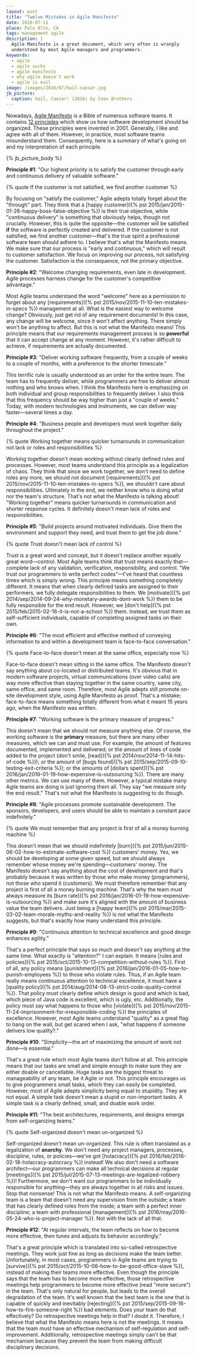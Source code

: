 ```yaml
---
layout: post
title: "Twelve Mistakes in Agile Manifesto"
date: 2016-07-11
place: Palo Alto, CA
tags: management agile
description: |
  Agile Manifesto is a great document, which very often is wrongly
  understood by most Agile managers and programmers.
keywords:
  - agile
  - agile sucks
  - agile manifesto
  - why agile doesn't work
  - agile is evil
image: /images/2016/07/hail-caesar.jpg
jb_picture:
  caption: Hail, Caesar! (2016) by Coen Brothers
---
```


Nowadays, [Agile Manifesto](http://www.agilemanifesto.org/) is a Bible of
numerous software teams. It contains
[12 principles](http://agilemanifesto.org/principles.html) which
 show us how software development should be organized.
These principles were invented in 2001.
Generally, I like and agree with all of them. However, in practice, most software teams
misunderstand them. Consequently, here is a summary of what's going on and my
interpretation of each principle.

<!--more-->

{% jb_picture_body %}

**Principle #1**:
"Our highest priority is to satisfy the customer through early and continuous delivery of valuable software."

{% quote If the customer is not satisfied, we find another customer %}

By focusing on "satisfy the customer," Agile adepts totally forget about
the "through" part. They think that a [happy customer]({% pst 2015/jan/2015-01-26-happy-boss-false-objective %})
is their true objective, while "continuous delivery" is something that obviously
helps, though not crucially. However, this is quite the opposite&mdash;the customer
will be satisfied **if** the software is perfectly created and delivered. If the
customer is not satisfied, we find another customer&mdash;that's the
true spirit a professional software team should adhere to. I believe that's what
 the Manifesto means. We make sure that our process is
"early and continuous," which will result to customer satisfaction. We focus on improving
our process, not satisfying the customer. Satisfaction is the consequence, not
the primary objective.

**Principle #2**:
"Welcome changing requirements, even late in development. Agile processes
harness change for the customer's competitive advantage."

Most Agile teams understand the word "welcome" here as a permission to forget
about any [requirements]({% pst 2015/nov/2015-11-10-ten-mistakes-in-specs %})
management at all. What is the easiest way to welcome
change? Obviously, just get rid of any requirement documents!
In this case, any change will be welcome, since it won't affect anything.
There simply won't be anything to affect. But this is not what the Manifesto
means! This principle means that our requirements management process is so
**powerful** that it can accept change at any moment. However, it's rather difficult to
achieve, if requirements are actually documented.

**Principle #3**:
"Deliver working software frequently, from a couple of weeks to
a couple of months, with a preference to the shorter timescale."

This terrific rule is usually understood as an order for the entire team. The
team has to frequently deliver, while programmers are free to deliver almost
nothing and who knows when. I think the Manifesto here is emphasizing on
both individual and group responsibilities to frequently deliver. I also think
that this frequency should be way higher than just a "couple of weeks." Today, with
modern technologies and instruments, we can deliver way faster&mdash;several
times a day.

**Principle #4**:
"Business people and developers must work together daily throughout the project."

{% quote Working together means quicker turnarounds in communication not lack or roles and responsibilities %}

Working together doesn't mean working without clearly defined
rules and processes. However, most teams understand this principle as
a legalization of chaos. They think that since we work together, we don't need to define roles
any more, we should not document [requirements]({% pst 2015/nov/2015-11-10-ten-mistakes-in-specs %}),
we shouldn't care about responsibilities. Ultimately in the end, we neither know who is
doing what nor the team's structure. That's not what the Manifesto
is talking about! "Working together" means quicker turnarounds in communication and
shorter response cycles. It definitely doesn't mean lack of roles and responsibilities.

**Principle #5**:
"Build projects around motivated individuals. Give them the environment and support they need, and trust them to get the job done."

{% quote Trust doesn't mean lack of control %}

Trust is a great word and concept, but it doesn't replace another equally great
word&mdash;control. Most Agile teams think that trust means
exactly that&mdash;complete lack of any validation, verification, responsibility,
and control. "We trust our programmers to write perfect codes"&mdash;I've heard that countless times which is simply wrong. This principle means something completely different.
It means that when clearly defined tasks are assigned to their
performers, we fully delegate responsibilities to them. We
[motivate]({% pst 2014/sep/2014-09-24-why-monetary-awards-dont-work %})
them to be fully responsible for the end result. However, we
[don't help]({% pst 2015/feb/2015-02-16-it-is-not-a-school %}) them.
Instead, we trust them as self-sufficient individuals, capable
of completing assigned tasks on their own.

**Principle #6**:
"The most efficient and effective method of conveying information to and within a development team is face-to-face conversation."

{% quote Face-to-face doesn't mean at the same office, especially now %}

Face-to-face doesn't mean sitting in the same office. The Manifesto doesn't say
anything about co-located or distributed teams. It's obvious that in modern software projects,
virtual communications (over video calls) are way more effective than
staying together in the same country, same city, same office, and same room.
Therefore, most Agile adepts still promote on-site development style, using
Agile Manifesto as proof. That's a mistake; face-to-face means something
totally different from what it meant 15 years ago, when the Manifesto was written.

**Principle #7**:
"Working software is the primary measure of progress."

This doesn't mean that we should not measure anything else. Of course, the
working software is the **primary** measure, but there are many other
measures, which we can and must use. For example, the amount of features
documented, implemented and delivered;
or the amount of lines of code added to the project (don't smile, [read]({% pst 2014/nov/2014-11-14-hits-of-code %}));
or the amount of [bugs found]({% pst 2015/sep/2015-09-10-testing-exit-criteria %});
or the amounts of [dollars spent]({% pst 2016/jan/2016-01-19-how-expensive-is-outsourcing %}).
There are many other metrics. We can use many of them. However, a typical
mistake many Agile teams are doing is just ignoring them all. They say
"we measure only the end result." That's not what the Manifesto
is suggesting to do though.

**Principle #8**:
"Agile processes promote sustainable development. The sponsors, developers, and users should be able to maintain a constant pace indefinitely."

{% quote We must remember that any project is first of all a money burning machine %}

This doesn't mean that we should indefinitely [burn]({% pst 2015/jun/2015-06-02-how-to-estimate-software-cost %})
customers' money. Yes, we
should be developing at some given speed, but we should always remember
whose money we're spending&mdash;customers' money. The Manifesto doesn't say anything
about the cost of development and that's probably because it was written by
those who make money (programmers), not those who spend it (customers). We must therefore
remember that any project is first of all a money burning machine. That's why
the team must always measure its
[burn rate]({% pst 2016/jan/2016-01-19-how-expensive-is-outsourcing %})
and make sure it's aligned with
the amount of business value the team delivers. Just being a
[happy team]({% pst 2015/mar/2015-03-02-team-morale-myths-and-reality %})
is not what the Manifesto suggests, but that's exactly how many understand this principle.

**Principle #9**:
"Continuous attention to technical excellence and good design enhances agility."

That's a perfect principle that says so much and doesn't say anything at
the same time. What exactly is "attention?" I can explain. It means
[rules and policies]({% pst 2015/oct/2015-10-13-competition-without-rules %}).
First of all, any policy means [punishment]({% pst 2016/jan/2016-01-05-how-to-punish-employees %}) to those
who violate rules. Thus, if an Agile team really means continuous
attention to technical excellence, it must have a [quality policy]({% pst 2014/aug/2014-08-13-strict-code-quality-control %}).
That policy must clearly define which design is good and which is bad, which piece
of Java code is excellent, which is ugly, etc. Additionally, the policy must say
what happens to those who [violate]({% pst 2015/nov/2015-11-24-imprisonment-for-irresponsible-coding %})
the principles of excellence. However, most Agile
teams understand "quality" as a great flag to hang on the wall, but
get scared when I ask, "what happens if someone delivers low quality?."

**Principle #10**:
"Simplicity&mdash;the art of maximizing the amount of work not done&mdash;is essential."

That's a great rule which most Agile teams don't follow at all. This principle
means that our tasks are small and simple enough to make sure they are either
doable or cancellable. Huge tasks are the biggest threat to manageability of
any team, be it Agile or not. This principle encourages us to give programmers
small tasks, which they can easily be completed. However, most of Agile adepts
simplicity being equal to stupidity. They are not equal. A simple task doesn't
mean a stupid or non-important tasks. A simple task is a clearly defined, small,
and doable work order.

**Principle #11**:
"The best architectures, requirements, and designs emerge from self-organizing teams."

{% quote Self-organized doesn't mean un-organized %}

Self-organized doesn't mean un-organized. This rule is often translated
as a legalization of **anarchy**. We don't need any project managers,
processes, discipline, rules, or policies&mdash;we've got
[holacracy]({% pst 2016/feb/2016-02-18-holacracy-autocracy %}) instead!
We also don't need a software architect&mdash;our programmers can make
all technical decisions at regular [meetings]({% pst 2015/jul/2015-07-13-meetings-are-legalized-robbery %})!
Furthermore, we don't want our programmers
to be individually responsible for anything&mdash;they are always together
in all risks and issues. Stop that nonsense! This is not what the Manifesto means.
A self-organizing team is a team that doesn't need any supervision from the outside;
a team that has clearly defined roles from the inside;
a team with a perfect inner discipline;
a team with professional [management]({% pst 2016/may/2016-05-24-who-is-project-manager %}).
Not with the lack of all that.

**Principle #12**:
"At regular intervals, the team reflects on how to become more effective, then tunes and adjusts its behavior accordingly."

That's a great principle which is translated into so-called retrospective
meetings. They work just fine as long as decisions
make the team better. Unfortunately, in most cases, programmers in Agile teams are
trying to [survive]({% pst 2015/oct/2015-10-06-how-to-be-good-office-slave %}),
instead of making their teams more effective. Even though the
principle says that the team has to become more effective, those retrospective
meetings help programmers to become more effective (read "more secure") in
the team. That's only natural for people, but leads to the overall degradation
of the team. It's well known that the best team is the one that is capable of
quickly and inevitably [rejecting]({% pst 2015/sep/2015-09-16-how-to-fire-someone-right %})
bad elements. Does your team do that effectively?
Do retrospective meetings help in that? I doubt it. Therefore, I believe that
what the Manifesto means here is not the meetings. It means that the team must have
an effective mechanism of self-regulation and self-improvement. Additionally, retrospective
meetings simply can't be that mechanism because they prevent the team from making
difficult disciplinary decisions.

